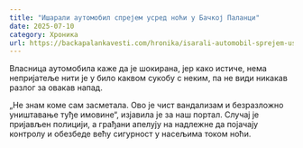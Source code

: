 ```yaml
---
title: "Ишарали аутомобил спрејем усред ноћи у Бачкој Паланци"
date: 2025-07-10
category: Хроника
url: https://backapalankavesti.com/hronika/isarali-automobil-sprejem-usred-noci-u-backoj-palanci/
---
```


Власница аутомобила каже да је шокирана, јер како истиче, нема непријатеље нити је у било каквом сукобу с неким, па не види никакав разлог за овакав напад.

„Не знам коме сам засметала. Ово је чист вандализам и безразложно уништавање туђе имовине“, изјавила је за наш портал. Случај је пријављен полицији, а грађани апелују на надлежне да појачају контролу и обезбеде већу сигурност у насељима током ноћи.
